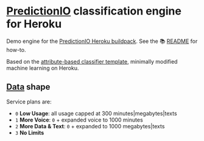 # [PredictionIO](http://predictionio.incubator.apache.org) classification engine for Heroku

Demo engine for the [PredictionIO Heroku buildpack](https://github.com/heroku/predictionio-buildpack). See the 📚 [README](https://github.com/heroku/predictionio-buildpack/blob/master/README.md) for how-to.

Based on the [attribute-based classifier template](https://github.com/apache/incubator-predictionio-template-attribute-based-classifier), minimally modified  machine learning on Heroku.


## [Data](data/) shape

Service plans are:

* `0` **Low Usage**: all usage capped at 300 minutes|megabytes|texts
* `1` **More Voice**: `0` + expanded voice to 1000 minutes
* `2` **More Data & Text**: `0` + expanded to 1000 megabytes|texts
* `3` **No Limits**

